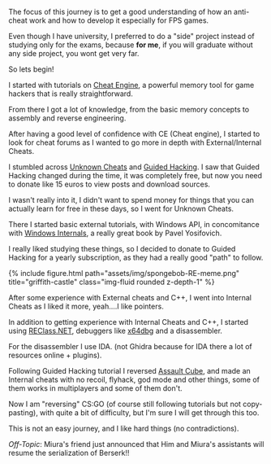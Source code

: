 <!-- ---
layout: post
slug: journey-1
title: The journey so far
tags: [game-hacking, reversing, journey]
date: 2022-06-06 15:00:00
--- -->

The focus of this journey is to get a good understanding of how an anti-cheat work and how to develop it especially for FPS games.

Even though I have university, I preferred to do a "side" project instead of studying only for the exams, because **for me**, if you will graduate without any side project, you wont get very far.

So lets begin!

I started with tutorials on [Cheat Engine](https://cheatengine.org/), a powerful memory tool for game hackers that is really straightforward.

From there I got a lot of knowledge, from the basic memory concepts to assembly and reverse engineering.

After having a good level of confidence with CE (Cheat engine), I started to look for cheat forums as I wanted to go more in depth with External/Internal Cheats.

I stumbled across [Unknown Cheats](https://www.unknowncheats.me/forum/index.php) and [Guided Hacking](https://guidedhacking.com/). I saw that Guided Hacking changed during the time, it was completely free, but now you need to donate like 15 euros to view posts and download sources.

I wasn't really into it, I didn't want to spend money for things that you can actually learn for free in these days, so I went for Unknown Cheats.

There I started basic external tutorials, with Windows API, in concomitance with [Windows Internals](https://www.amazon.com/Windows-Internals-Part-architecture-management/dp/0735684189/ref=sr_1_1?crid=VCH9SCIRFZDR&keywords=windows+internals+part+1&qid=1654597554&s=books&sprefix=windows+internals+part%2Cstripbooks-intl-ship%2C140&sr=1-1), a really great book by Pavel Yosifovich.

I really liked studying these things, so I decided to donate to Guided Hacking for a yearly subscription, as they had a really good "path" to follow.

{% include figure.html path="assets/img/spongebob-RE-meme.png" title="griffith-castle" class="img-fluid rounded z-depth-1" %}

After some experience with External cheats and C++, I went into Internal Cheats as I liked it more, yeah....I like pointers.

In addition to getting experience with Internal Cheats and C++, I started using [REClass.NET](https://github.com/ReClassNET/ReClass.NET/tree/96b36cf7a97d41863b6d75098f681615884d55f7), debuggers like [x64dbg](https://x64dbg.com/) and a disassembler.

For the disassembler I use IDA. (not Ghidra because for IDA there a lot of resources online + plugins).

Following Guided Hacking tutorial I reversed [Assault Cube](https://assault.cubers.net/), and made an Internal cheats with no recoil, flyhack, god mode and other things, some of them works in multiplayers and some of them don't.

Now I am "reversing" CS:GO (of course still following tutorials but not copy-pasting), with quite a bit of difficulty, but I'm sure I will get through this too.

This is not an easy journey, and I like hard things (no contradictions).

_Off-Topic_: Miura's friend just announced that Him and Miura's assistants will resume the serialization of Berserk!!
